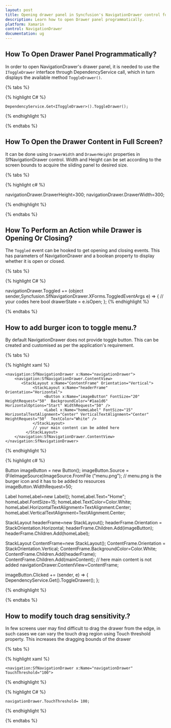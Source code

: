 ```yaml
---
layout: post
title: Opening drawer panel in Syncfusion's NavigationDrawer control for Xamarin.Forms
description: Learn how to open Drawer panel programmatically.
platform: Xamarin
control: NavigationDrawer
documentation: ug
---
```

## How To Open Drawer Panel Programmatically?

In order to open NavigationDrawer's drawer panel, it is needed to use the `IToggleDrawer` interface through DependencyService call, which in turn displays the available method `ToggleDrawer()`.

{% tabs %}

{% highlight C# %}

	DependencyService.Get<IToggleDrawer>().ToggleDrawer();

{% endhighlight %}

{% endtabs %}


## How To Open the Drawer Content in Full Screen?

It can be done using `DrawerWidth` and `DrawerHeight` properties in SfNavigationDrawer control. Width and Height can be set according to the screen bounds to acquire the sliding panel to desired size.

{% tabs %}

{% highlight c# %}

navigationDrawer.DrawerHeight=300;
navigationDrawer.DrawerWidth=300;

{% endhighlight %}

{% endtabs %}

## How To Perform an Action while Drawer is Opening Or Closing?

The `Toggled` event can be hooked to get opening and closing events. This has parameters of NavigationDrawer and a boolean property to display whether it is open or closed.

{% tabs %}

{% highlight C# %}

navigationDrawer.Toggled += (object sender,Syncfusion.SfNavigationDrawer.XForms.ToggledEventArgs e) => {
		// your codes here
		bool drawerState = e.isOpen;
};
{% endhighlight %}

{% endtabs %}

## How to add burger icon to toggle menu.?

By default NavigationDrawer does not provide toggle button. This can be created and customised as per the application's requirement.

{% tabs %}

{% highlight xaml %}

 	<navigation:SfNavigationDrawer x:Name="navigationDrawer">
        <navigation:SfNavigationDrawer.ContentView>
           <StackLayout x:Name="ContentFrame" Orientation="Vertical">
				<StackLayout x:Name="headerFrame" Orientation="Horizontal">
					 <Button x:Name="imageButton" FontSize="20" HeightRequest="50"  BackgroundColor="#1aa1d6" HorizontalOptions="Start" WidthRequest="50" />
					 <Label x:Name="homeLabel" FontSize="15" HorizontalTextAlignment="Center" VerticalTextAlignment="Center"     HeightRequest="50"  TextColor="White" />
			    </StackLayout>   
				// your main content can be added here
             </StackLayout>
        </navigation:SfNavigationDrawer.ContentView>
 	</navigation:SfNavigationDrawer>
 
 
{% endhighlight %}

{% highlight c# %}
	
Button imageButton = new Button();
imageButton.Source = (FileImageSource)ImageSource.FromFile ("menu.png"); // menu.png is the burger icon and it has to be added to resources
imageButton.WidthRequest=50;
	
Label homeLabel=new Label();
homeLabel.Text="Home";
homeLabel.FontSize=15;
homeLabel.TextColor=Color.White;
homeLabel.HorizontalTextAlignment=TextAlignment.Center;
homeLabel.VerticalTextAlignment=TextAlignment.Center;
	
StackLayout headerFrame=new StackLayout(); 
headerFrame.Orientation = StackOrientation.Horizontal;
headerFrame.Children.Add(imageButton);
headerFrame.Children.Add(homeLabel);
	
StackLayout ContentFrame=new StackLayout();
ContentFrame.Orientation = StackOrientation.Vertical; 
ContentFrame.BackgroundColor=Color.White;
ContentFrame.Children.Add(headerFrame);
ContentFrame.Children.Add(mainContent); // here main content is not added
navigationDrawer.ContentView=ContentFrame;

imageButton.Clicked += (sender, e) =>
{
		DependencyService.Get<IToggleDrawer>().ToggleDrawer();
};
  
{% endhighlight %}

{% endtabs %}

## How to modify touch drag sensitivity.?

In few screens user may find difficult to drag the drawer from the edge, in such cases we can vary the touch drag region using Touch threshold property. This increases the dragging bounds of the drawer

{% tabs %}

{% highlight xaml %}

 	<navigation:SfNavigationDrawer x:Name="navigationDrawer" TouchThreshold="100">
 
 
{% endhighlight %}

{% highlight C# %}

	navigationDrawer.TouchThreshold= 100;

{% endhighlight %}

{% endtabs %}
